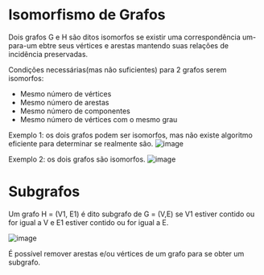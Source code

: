 # Isomorfismo de Grafos

Dois grafos G e H são ditos isomorfos se existir uma correspondência um-para-um ebtre seus vértices e arestas mantendo suas relações de incidência preservadas. 

Condições necessárias(mas não suficientes) para 2 grafos serem isomorfos: 
- Mesmo número de vértices
- Mesmo número de arestas
- Mesmo número de componentes
- Mesmo número de vértices com o mesmo grau

Exemplo 1: os dois grafos podem ser isomorfos, mas não existe algoritmo eficiente para determinar se realmente são. 
![image](https://user-images.githubusercontent.com/89612369/226103652-d88ade71-629b-4da0-b4de-57301c51d8cd.png)

Exemplo 2: os dois grafos são isomorfos. 
![image](https://user-images.githubusercontent.com/89612369/226103721-6bf501ad-d2ba-4ceb-a2b4-736772b39599.png)

# Subgrafos

Um grafo H = (V1, E1) é dito subgrafo de G = (V,E) se V1 estiver contido ou for igual a V e E1 estiver contido ou for igual a E. 

![image](https://user-images.githubusercontent.com/89612369/226104508-5a6b0f32-7b8f-4af6-8e92-b1b3ce88c9ed.png)

É possível remover arestas e/ou vértices de um grafo para se obter um subgrafo. 
